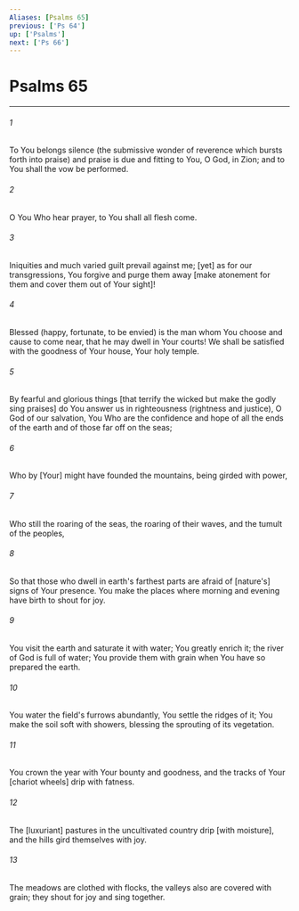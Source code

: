 ```yaml
---
Aliases: [Psalms 65]
previous: ['Ps 64']
up: ['Psalms']
next: ['Ps 66']
---
```

# Psalms 65

***














###### 1 






To You belongs silence (the submissive wonder of reverence which bursts forth into praise) and praise is due and fitting to You, O God, in Zion; and to You shall the vow be performed. 













###### 2 






O You Who hear prayer, to You shall all flesh come. 













###### 3 






Iniquities and much varied guilt prevail against me; [yet] as for our transgressions, You forgive and purge them away [make atonement for them and cover them out of Your sight]! 













###### 4 






Blessed (happy, fortunate, to be envied) is the man whom You choose and cause to come near, that he may dwell in Your courts! We shall be satisfied with the goodness of Your house, Your holy temple. 













###### 5 






By fearful and glorious things [that terrify the wicked but make the godly sing praises] do You answer us in righteousness (rightness and justice), O God of our salvation, You Who are the confidence and hope of all the ends of the earth and of those far off on the seas; 













###### 6 






Who by [Your] might have founded the mountains, being girded with power, 













###### 7 






Who still the roaring of the seas, the roaring of their waves, and the tumult of the peoples, 













###### 8 






So that those who dwell in earth's farthest parts are afraid of [nature's] signs of Your presence. You make the places where morning and evening have birth to shout for joy. 













###### 9 






You visit the earth and saturate it with water; You greatly enrich it; the river of God is full of water; You provide them with grain when You have so prepared the earth. 













###### 10 






You water the field's furrows abundantly, You settle the ridges of it; You make the soil soft with showers, blessing the sprouting of its vegetation. 













###### 11 






You crown the year with Your bounty and goodness, and the tracks of Your [chariot wheels] drip with fatness. 













###### 12 






The [luxuriant] pastures in the uncultivated country drip [with moisture], and the hills gird themselves with joy. 













###### 13 






The meadows are clothed with flocks, the valleys also are covered with grain; they shout for joy and sing together.
